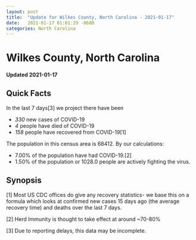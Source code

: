 ```yaml
---
layout: post
title:  "Update for Wilkes County, North Carolina - 2021-01-17"
date:   2021-01-17 01:01:29 -0600
categories: North Carolina
---
```


# Wilkes County, North Carolina
#### Updated 2021-01-17

## Quick Facts

In the last 7 days[3] we project there have been
- *330* new cases of COVID-19
- *4* people have died of COVID-19
- *158* people have recovered from COVID-19[1]

The population in this census area is 68412. By our calculations:
- 7.00% of the population have had COVID-19.[2]
- 1.50% of the population or 1028.0 people are actively fighting the virus.

## Synopsis




[1] Most US CDC offices do give any recovery statistics- we base this on a formula which looks at confirmed new cases
15 days ago (the average recovery time) and deaths over the last 7 days.

[2] Herd Immunity is thought to take effect at around ~70-80%

[3] Due to reporting delays, this data may be incomplete.
 
    